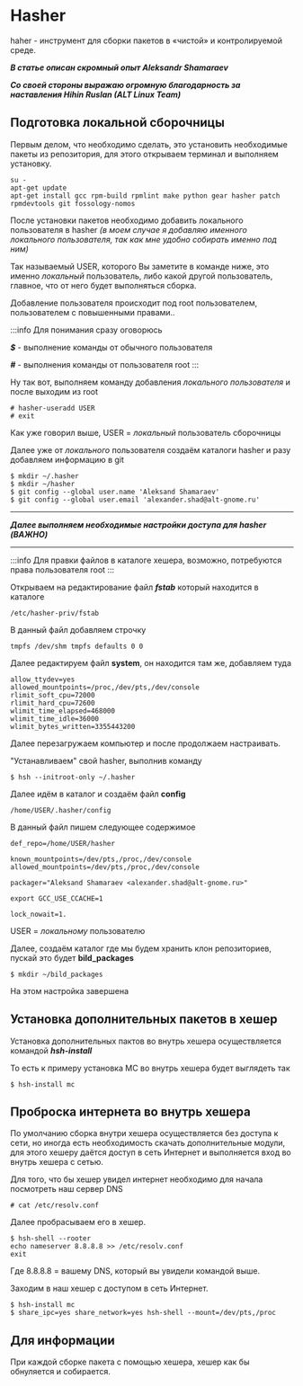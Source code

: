 # Hasher

haher - инструмент для сборки пакетов в «чистой» и контролируемой среде.

***В статье описан скромный опыт Aleksandr Shamaraev***

***Со своей стороны выражаю огромную благодарность за наставления Hihin Ruslan (ALT Linux Team)***

## Подготовка локальной сборочницы

Первым делом, что необходимо сделать, это установить необходимые пакеты из репозитория, для этого открываем терминал и выполняем установку.

```
su -
apt-get update
apt-get install gcc rpm-build rpmlint make python gear hasher patch rpmdevtools git fossology-nomos 
```

После установки пакетов необходимо добавить локального пользователя в hasher _(в моем случае я добавляю именного локального пользователя, так как мне удобно собирать именно под ним)_

Так называемый USER, которого Вы заметите в команде ниже, это именно _локальный_ пользователь, либо какой другой пользователь, главное, что от него будет выполняться сборка.

Добавление пользователя происходит под root пользователем, пользователем с повышенными правами..

:::info
Для понимания сразу оговорюсь

***$*** - выполнение команды от обычного пользователя

***#*** - выполнения команды от пользователя root
:::

Ну так вот, выполняем команду добавления _локального пользователя_ и после выходим из root 

```
# hasher-useradd USER
# exit
```

Как уже говорил выше, USER = _локальный_ пользователь сборочницы

Далее уже от _локального_ пользователя создаём каталоги hasher и разу добавляем информацию в git

```
$ mkdir ~/.hasher
$ mkdir ~/hasher
$ git config --global user.name 'Aleksand Shamaraev'
$ git config --global user.email 'alexander.shad@alt-gnome.ru'
```

***
***Далее выполняем необходимые настройки доступа для hasher (ВАЖНО)***

***

:::info
Для правки файлов в каталоге хешера, возможно, потребуются права пользователя root 
:::

Открываем на редактирование файл ***fstab*** который находится в каталоге

```
/etc/hasher-priv/fstab
```

В данный файл добавляем строчку

```
tmpfs /dev/shm tmpfs defaults 0 0
```

Далее редактируем файл **system**, он находится там же, добавляем туда

```
allow_ttydev=yes
allowed_mountpoints=/proc,/dev/pts,/dev/console
rlimit_soft_cpu=72000
rlimit_hard_cpu=72600
wlimit_time_elapsed=468000
wlimit_time_idle=36000
wlimit_bytes_written=3355443200
```

Далее перезагружаем компьютер и после продолжаем настраивать.

"Устанавливаем" свой hasher, выполнив команду

```
$ hsh --initroot-only ~/.hasher
```

Далее идём в каталог и создаём файл **config**

```
/home/USER/.hasher/config
```

В данный файл пишем следующее содержимое

```
def_repo=/home/USER/hasher

known_mountpoints=/dev/pts,/proc,/dev/console
allowed_mountpoints=/dev/pts,/proc,/dev/console

packager="Aleksand Shamaraev <alexander.shad@alt-gnome.ru>"

export GCC_USE_CCACHE=1

lock_nowait=1.
```

USER = _локальному_ пользователю

Далее, создаём каталог где мы будем хранить клон репозиториев, пускай это будет **bild_packages**

```
$ mkdir ~/bild_packages
```

На этом настройка завершена


## Установка дополнительных пакетов в хешер

Установка дополнительных пактов во внутрь хешера осуществляется командой ***hsh-install***

То есть к примеру установка MC во внутрь хешера будет выглядеть так

```
$ hsh-install mc
```

## Проброска интернета во внутрь хешера

По умолчанию сборка внутри хешера осуществляется без доступа к сети, но иногда есть необходимость скачать дополнительные модули, для этого хешеру даётся доступ в сеть Интернет и выполняется вход во внутрь хешера с сетью.

Для того, что бы хешер увидел интернет необходимо для начала посмотреть наш сервер DNS

```
# cat /etc/resolv.conf
```

Далее пробрасываем его в хешер.

```
$ hsh-shell --rooter
echo nameserver 8.8.8.8 >> /etc/resolv.conf
exit
```

Где 8.8.8.8 = вашему DNS, который вы увидели командой выше.


Заходим в наш хешер с доступом в сеть Интернет.

```
$ hsh-install mc
$ share_ipc=yes share_network=yes hsh-shell --mount=/dev/pts,/proc
```

## Для информации

При каждой сборке пакета с помощью хешера, хешер как бы обнуляется и собирается.